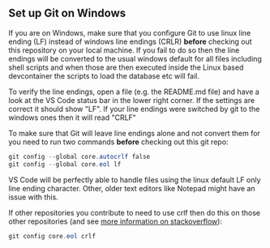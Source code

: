 ## Set up Git on Windows

If you are on Windows, make sure that you configure Git to use linux line ending (LF) instead of windows line endings (CRLR) **before** checking out this repository on your local machine. If you fail to do so then the line endings will be converted to the usual windows default for all files including shell scripts and when those are then executed inside the Linux based devcontainer the scripts to load the database etc will fail.

To verify the line endings, open a file (e.g. the README.md file) and have a look at the VS Code status bar in the lower right corner. If the settings are correct it should show "LF". If your line endings were switched by git to the windows ones then it will read "CRLF"

To make sure that Git will leave line endings alone and not convert them for you need to run two commands **before** checking out this git repo:

```powershell
git config --global core.autocrlf false
git config --global core.eol lf
```

VS Code will be perfectly able to handle files using the linux default LF only line ending character. Other, older text editors like Notepad might have an issue with this.

If other repositories you contribute to need to use crlf then do this on those other repositories (and see [more information on stackoverflow](https://stackoverflow.com/questions/2517190/how-do-i-force-git-to-use-lf-instead-of-crlf-under-windows)):

```powershell
git config core.eol crlf
```
